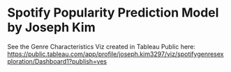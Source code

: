 # Spotify Popularity Prediction Model by Joseph Kim 
See the Genre Characteristics Viz created in Tableau Public here: https://public.tableau.com/app/profile/joseph.kim3297/viz/spotifygenresexploration/Dashboard1?publish=yes
